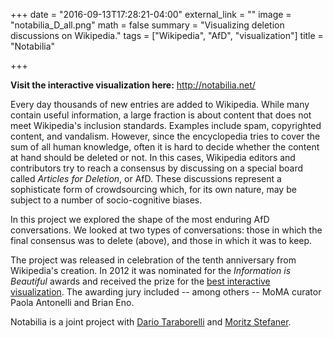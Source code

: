 +++
date = "2016-09-13T17:28:21-04:00"
external_link = ""
image = "notabilia_D_all.png"
math = false
summary = "Visualizing deletion discussions on Wikipedia."
tags = ["Wikipedia", "AfD", "visualization"]
title = "Notabilia"

+++

__Visit the interactive visualization here:__ http://notabilia.net/

Every day thousands of new entries are added to Wikipedia. While many contain
useful information, a large fraction is about content that does not meet
Wikipedia's inclusion standards. Examples include spam, copyrighted content,
and vandalism. However, since the encyclopedia tries to cover the sum of all
human knowledge, often it is hard to decide whether the content at hand should
be deleted or not. In this cases, Wikipedia editors and contributors try to
reach a consensus by discussing on a special board called _Articles for
Deletion_, or AfD. These discussions represent a sophisticate form of crowdsourcing
which, for its own nature, may be subject to a number of socio-cognitive
biases.

In this project we explored the shape of the most enduring AfD conversations.
We looked at two types of conversations: those in which the final consensus was
to delete (above), and those in which it was to keep. 

The project was released in celebration of the tenth anniversary from
Wikipedia's creation. In 2012 it was nominated for the _Information is
Beautiful_ awards and received the prize for the [best interactive
visualization](//www.informationisbeautifulawards.com/showcase/443-notabilia).
The awarding jury included -- among others -- MoMA curator Paola
Antonelli and Brian Eno.

Notabilia is a joint project with [Dario Taraborelli](//nitens.org/) and
[Moritz Stefaner](//truth-and-beauty.net/). 
